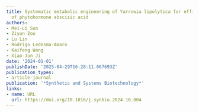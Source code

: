 ```yaml
---
title: Systematic metabolic engineering of Yarrowia lipolytica for efficient production
  of phytohormone abscisic acid
authors:
- Mei-Li Sun
- Ziyun Zou
- Lu Lin
- Rodrigo Ledesma‐Amaro
- Kaifeng Wang
- Xiao‐Jun Ji
date: '2024-01-01'
publishDate: '2025-04-29T16:28:11.067693Z'
publication_types:
- article-journal
publication: '*Synthetic and Systems Biotechnology*'
links:
- name: URL
  url: https://doi.org/10.1016/j.synbio.2024.10.004
---
```

